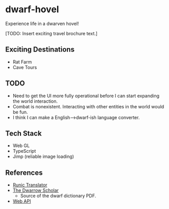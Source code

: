 # dwarf-hovel
Experience life in a dwarven hovel!

[TODO: Insert exciting travel brochure text.]

## Exciting Destinations

- Rat Farm
- Cave Tours

## TODO

- Need to get the UI more fully operational before I can start expanding the world interaction.
- Combat is nonexistent.  Interacting with other entities in the world would be fun.
- I think I can make a English-->dwarf-ish language converter. 

## Tech Stack

- Web GL
- TypeScript
- Jimp (reliable image loading)

## References

- [Runic Translator](https://bmeijer.com/fun_stuff/runic_translator/)
- [The Dwarrow Scholar](https://thedwarrowscholar.tumblr.com/)
    - Source of the dwarf dictionary PDF.
- [Web API](https://developer.mozilla.org/en-US/docs/Web/API)
